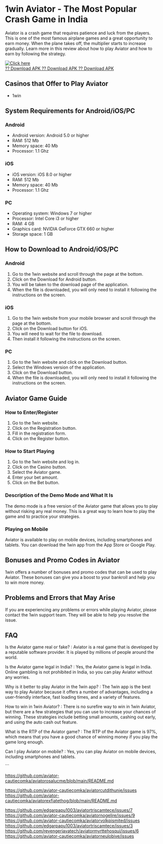 # 1win Aviator - The Most Popular Crash Game in India

Aviator is a crash game that requires patience and luck from the
players. This is one of the most famous airplane games and a great
opportunity to earn money. When the plane takes off, the multiplier
starts to increase gradually. Learn more in this review about how to
play Aviator and how to earn by following the strategy.

[![Click
here](https://readscoops.com/wp-content/uploads/2023/03/Readscoop-aviator-1-1.jpg)](https://traff.sbs/deff)\
[?? Download APK ?? Download APK ?? Download
APK](https://traff.sbs/deff)

## Casinos that Offer to Play Aviator

-   1win

## System Requirements for Android/iOS/PC

### Android

-   Android version: Android 5.0 or higher
-   RAM: 512 Mb
-   Memory space: 40 Mb
-   Processor: 1.1 Ghz

### iOS

-   iOS version: iOS 8.0 or higher
-   RAM: 512 Mb
-   Memory space: 40 Mb
-   Processor: 1.1 Ghz

### PC

-   Operating system: Windows 7 or higher
-   Processor: Intel Core i3 or higher
-   RAM: 4 GB
-   Graphics card: NVIDIA GeForce GTX 660 or higher
-   Storage space: 1 GB

## How to Download to Android/iOS/PC

### Android

1.  Go to the 1win website and scroll through the page at the bottom.
2.  Click on the Download for Android button.
3.  You will be taken to the download page of the application.
4.  When the file is downloaded, you will only need to install it
    following the instructions on the screen.

### iOS

1.  Go to the 1win website from your mobile browser and scroll through
    the page at the bottom.
2.  Click on the Download button for iOS.
3.  You will need to wait for the file to download.
4.  Then install it following the instructions on the screen.

### PC

1.  Go to the 1win website and click on the Download button.
2.  Select the Windows version of the application.
3.  Click on the Download button.
4.  When the file is downloaded, you will only need to install it
    following the instructions on the screen.

## Aviator Game Guide

### How to Enter/Register

1.  Go to the 1win website.
2.  Click on the Registration button.
3.  Fill in the registration form.
4.  Click on the Register button.

### How to Start Playing

1.  Go to the 1win website and log in.
2.  Click on the Casino button.
3.  Select the Aviator game.
4.  Enter your bet amount.
5.  Click on the Bet button.

### Description of the Demo Mode and What It Is

The demo mode is a free version of the Aviator game that allows you to
play without risking any real money. This is a great way to learn how to
play the game and to practice your strategies.

### Playing on Mobile

Aviator is available to play on mobile devices, including smartphones
and tablets. You can download the 1win app from the App Store or Google
Play.

## Bonuses and Promo Codes in Aviator

1win offers a number of bonuses and promo codes that can be used to play
Aviator. These bonuses can give you a boost to your bankroll and help
you to win more money.

## Problems and Errors that May Arise

If you are experiencing any problems or errors while playing Aviator,
please contact the 1win support team. They will be able to help you
resolve the issue.

## FAQ

Is the Aviator game real or fake?
:   Aviator is a real game that is developed by a reputable software
    provider. It is played by millions of people around the world.

Is the Aviator game legal in India?
:   Yes, the Aviator game is legal in India. Online gambling is not
    prohibited in India, so you can play Aviator without any worries.

Why is it better to play Aviator in the 1win app?
:   The 1win app is the best way to play Aviator because it offers a
    number of advantages, including a user-friendly interface, fast
    loading times, and a variety of features.

How to win in 1win Aviator?
:   There is no surefire way to win in 1win Aviator, but there are a few
    strategies that you can use to increase your chances of winning.
    These strategies include betting small amounts, cashing out early,
    and using the auto cash out feature.

What is the RTP of the Aviator game?
:   The RTP of the Aviator game is 97%, which means that you have a good
    chance of winning money if you play the game long enough.

Can I play Aviator on mobile?
:   Yes, you can play Aviator on mobile devices, including smartphones
    and tablets.

\`\`\`

https://github.com/aviator-cautiecomka/aviatorosalucme/blob/main/README.md

https://github.com/aviator-cautiecomka/aviatorcutdithunje/issues
https://github.com/aviator-cautiecomka/aviatorexfiatethog/blob/main/README.md




https://github.com/edgarpapu1003/aviatortriscamtece/issues/7
https://github.com/aviator-cautiecomka/aviatornogelire/issues/9
https://github.com/aviator-cautiecomka/aviatorvolkpismited/issues
https://github.com/edgarpapu1003/aviatortriscamtece/issues/3
https://github.com/revengerjavatech/aviatormyrttehosqui/issues/6
https://github.com/aviator-cautiecomka/aviatorneulobive/issues
